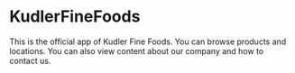 KudlerFineFoods
===============

This is the official app of Kudler Fine Foods. You can browse products and locations. You can also view content about our company and how to contact us.